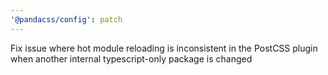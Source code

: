 ```yaml
---
'@pandacss/config': patch
---
```


Fix issue where hot module reloading is inconsistent in the PostCSS plugin when another internal typescript-only package is changed
